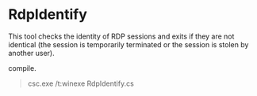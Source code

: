# RdpIdentify
This tool checks the identity of RDP sessions and exits if they are not identical (the session is temporarily terminated or the session is stolen by another user).

compile.
> csc.exe /t:winexe RdpIdentify.cs
